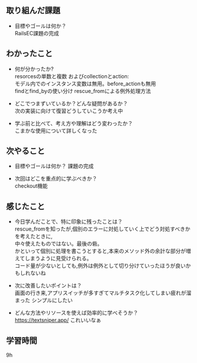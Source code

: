 ## 取り組んだ課題
- 目標やゴールは何か？  
RailsEC課題の完成

## わかったこと
- 何が分かったか?  
resorcesの単数と複数 およびcollectionとaction:  
モデル内でのインスタンス変数は無用。before_actionも無用  
findとfind_byの使い分け
rescue_fromによる例外処理方法

- どこでつまずいているか？どんな疑問があるか？  
次の実装に向けて復習どうしていこうか考え中

- 学ぶ前と比べて、考え方や理解はどう変わったか？  
こまかな使用について詳しくなった

## 次やること
- 目標やゴールは何か？
課題の完成

- 次回はどこを重点的に学ぶべきか？  
checkout機能

## 感じたこと
- 今日学んだことで、特に印象に残ったことは？  
rescue_fromを知ったが,個別のエラーに対処していく上でどう対処すべきかを考えたときに,  
中々使えたものではない。最後の砦。  
かといって個別に処理を書こうとすると,本来のメソッド外の余計な部分が増えてしまうように見受けられる。  
コード量が少ないとしても,例外は例外として切り分けていったほうが良いかもしれないね

- 次に改善したいポイントは？  
画面の行き来,アプリスイッチが多すぎてマルチタスク化してしまい疲れが溜まった
シンプルにしたい

- どんな方法やリソースを使えば効率的に学べそうか？
https://textsniper.app/
これいいなぁ

## 学習時間
9h









